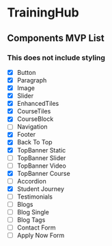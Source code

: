# TrainingHub

## Components MVP List

### This does not include styling

- [x] Button
- [x] Paragraph
- [x] Image
- [x] Slider
- [x] EnhancedTiles
- [x] CourseTiles
- [x] CourseBlock
- [ ] Navigation
- [x] Footer
- [x] Back To Top
- [x] TopBanner Static
- [ ] TopBanner Slider
- [ ] TopBanner Video
- [x] TopBanner Course
- [ ] Accordion
- [x] Student Journey
- [ ] Testimonials
- [ ] Blogs
- [ ] Blog Single
- [ ] Blog Tags
- [ ] Contact Form
- [ ] Apply Now Form
